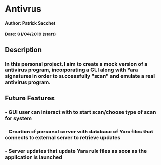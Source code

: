 # Antivrus
#### Author: Patrick Sacchet
#### Date: 01/04/2019 (start)
## Description
### In this personal project, I aim to create a mock version of a antivirus program, incorporating a GUI along with Yara signatures in order to successfully "scan" and emulate a real antivirus program. 
## Future Features
### - GUI user can interact with to start scan/choose type of scan for system
### - Creation of personal server with database of Yara files that connects to external server to retrieve updates 
### - Server updates that update Yara rule files as soon as the application is launched 
